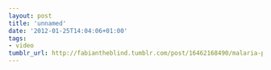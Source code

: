 ```yaml
---
layout: post
title: 'unnamed'
date: '2012-01-25T14:04:06+01:00'
tags:
- video
tumblr_url: http://fabiantheblind.tumblr.com/post/16462168490/malaria-part1-drew-berry-2008-wehi-by-wasdom01
---
```


